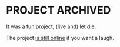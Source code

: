 # PROJECT ARCHIVED

It was a fun project, (live and) let die.

The project [is still online](https://lol.epite.ch/) if you want a laugh.
